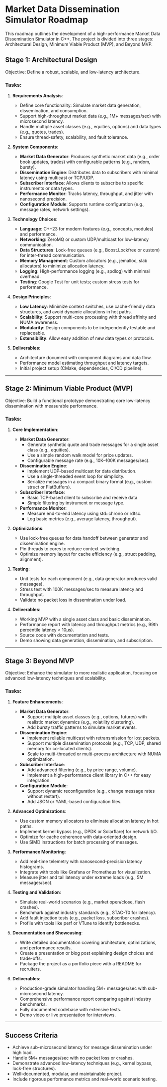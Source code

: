 # Market Data Dissemination Simulator Roadmap

This roadmap outlines the development of a high-performance Market Data Dissemination Simulator in C++. The project is divided into three stages: Architectural Design, Minimum Viable Product (MVP), and Beyond MVP.
## Stage 1: Architectural Design
Objective: Define a robust, scalable, and low-latency architecture.

### Tasks:
1. **Requirements Analysis**:
   - Define core functionality: Simulate market data generation, dissemination, and consumption.
   - Support high-throughput market data (e.g., 1M+ messages/sec) with microsecond latency.
   - Handle multiple asset classes (e.g., equities, options) and data types (e.g., quotes, trades).
   - Ensure thread-safety, scalability, and fault tolerance.

2. **System Components**:
   - **Market Data Generator**: Produces synthetic market data (e.g., order book updates, trades) with configurable patterns (e.g., random, bursty).
   - **Dissemination Engine**: Distributes data to subscribers with minimal latency using multicast or TCP/UDP.
   - **Subscriber Interface**: Allows clients to subscribe to specific instruments or data types.
   - **Performance Monitor**: Tracks latency, throughput, and jitter with nanosecond precision.
   - **Configuration Module**: Supports runtime configuration (e.g., message rates, network settings).

3. **Technology Choices**:
   - **Language**: C++23 for modern features (e.g., concepts, modules) and performance.
   - **Networking**: ZeroMQ or custom UDP/multicast for low-latency communication.
   - **Data Structures**: Lock-free queues (e.g., Boost.Lockfree or custom) for inter-thread communication.
   - **Memory Management**: Custom allocators (e.g., jemalloc, slab allocators) to minimize allocation latency.
   - **Logging**: High-performance logging (e.g., spdlog) with minimal overhead.
   - **Testing**: Google Test for unit tests; custom stress tests for performance.

4. **Design Principles**:
   - **Low Latency**: Minimize context switches, use cache-friendly data structures, and avoid dynamic allocations in hot paths.
   - **Scalability**: Support multi-core processing with thread affinity and NUMA awareness.
   - **Modularity**: Design components to be independently testable and replaceable.
   - **Extensibility**: Allow easy addition of new data types or protocols.

5. **Deliverables**:
   - Architecture document with component diagrams and data flow.
   - Performance model estimating throughput and latency targets.
   - Initial project setup (CMake, dependencies, CI/CD pipeline).

---

## Stage 2: Minimum Viable Product (MVP)
Objective: Build a functional prototype demonstrating core low-latency dissemination with measurable performance.

### Tasks:
1. **Core Implementation**:
   - **Market Data Generator**:
     - Generate synthetic quote and trade messages for a single asset class (e.g., equities).
     - Use a simple random walk model for price updates.
     - Configurable message rate (e.g., 10K–100K messages/sec).
   - **Dissemination Engine**:
     - Implement UDP-based multicast for data distribution.
     - Use a single-threaded event loop for simplicity.
     - Serialize messages in a compact binary format (e.g., custom struct or FlatBuffers).
   - **Subscriber Interface**:
     - Basic TCP-based client to subscribe and receive data.
     - Simple filtering by instrument or message type.
   - **Performance Monitor**:
     - Measure end-to-end latency using std::chrono or rdtsc.
     - Log basic metrics (e.g., average latency, throughput).

2. **Optimizations**:
   - Use lock-free queues for data handoff between generator and dissemination engine.
   - Pin threads to cores to reduce context switching.
   - Optimize memory layout for cache efficiency (e.g., struct padding, alignment).

3. **Testing**:
   - Unit tests for each component (e.g., data generator produces valid messages).
   - Stress test with 100K messages/sec to measure latency and throughput.
   - Validate no packet loss in dissemination under load.

4. **Deliverables**:
   - Working MVP with a single asset class and basic dissemination.
   - Performance report with latency and throughput metrics (e.g., 99th percentile latency < 10µs).
   - Source code with documentation and tests.
   - Demo showing data generation, dissemination, and subscription.

---

## Stage 3: Beyond MVP
Objective: Enhance the simulator to more realistic application, focusing on advanced low-latency techniques and scalability.

### Tasks:
1. **Feature Enhancements**:
   - **Market Data Generator**:
     - Support multiple asset classes (e.g., options, futures) with realistic market dynamics (e.g., volatility clustering).
     - Add bursty traffic patterns to simulate market events.
   - **Dissemination Engine**:
     - Implement reliable multicast with retransmission for lost packets.
     - Support multiple dissemination protocols (e.g., TCP, UDP, shared memory for co-located clients).
     - Scale to multi-threaded or multi-process architecture with NUMA optimization.
   - **Subscriber Interface**:
     - Add advanced filtering (e.g., by price range, volume).
     - Implement a high-performance client library in C++ for easy integration.
   - **Configuration Module**:
     - Support dynamic reconfiguration (e.g., change message rates without restart).
     - Add JSON or YAML-based configuration files.

2. **Advanced Optimizations**:
   - Use custom memory allocators to eliminate allocation latency in hot paths.
   - Implement kernel bypass (e.g., DPDK or Solarflare) for network I/O.
   - Optimize for cache coherence with data-oriented design.
   - Use SIMD instructions for batch processing of messages.

3. **Performance Monitoring**:
   - Add real-time telemetry with nanosecond-precision latency histograms.
   - Integrate with tools like Grafana or Prometheus for visualization.
   - Measure jitter and tail latency under extreme loads (e.g., 5M messages/sec).

4. **Testing and Validation**:
   - Simulate real-world scenarios (e.g., market open/close, flash crashes).
   - Benchmark against industry standards (e.g., STAC-T0 for latency).
   - Add fault injection tests (e.g., packet loss, subscriber crashes).
   - Profile with tools like perf or VTune to identify bottlenecks.

5. **Documentation and Showcasing**:
   - Write detailed documentation covering architecture, optimizations, and performance results.
   - Create a presentation or blog post explaining design choices and trade-offs.
   - Package the project as a portfolio piece with a README for recruiters.

6. **Deliverables**:
   - Production-grade simulator handling 5M+ messages/sec with sub-microsecond latency.
   - Comprehensive performance report comparing against industry benchmarks.
   - Fully documented codebase with extensive tests.
   - Demo video or live presentation for interviews.

---

## Success Criteria
- Achieve sub-microsecond latency for message dissemination under high load.
- Handle 5M+ messages/sec with no packet loss or crashes.
- Demonstrate advanced low-latency techniques (e.g., kernel bypass, lock-free structures).
- Well-documented, modular, and maintainable project.
- Include rigorous performance metrics and real-world scenario testing.
